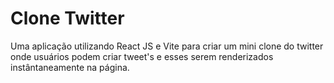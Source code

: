 # Clone Twitter

Uma aplicação utilizando React JS e Vite para criar um mini clone do twitter onde usuários podem criar tweet's e esses serem renderizados instântaneamente na página.
